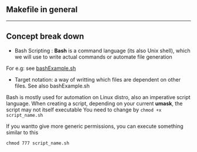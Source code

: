 ## Makefile in general

---
## Concept break down

* Bash Scripting : **Bash** is a command language (its also Unix shell), which we will use to write actual commands or automate file generation

For e.g: see [bashExample.sh](./bashExample.sh)

* Target notation: a way of writting which files are dependent on other files. See also bashExample.sh

Bash is mostly used for automation on Linux distro, also an imperative script language. When creating a script, depending on your current **umask**, the script may not itself executable
You need to change by `chmod +x script_name.sh`

If you wantto give more generic permissions, you can execute something similar to this

`chmod 777 script_name.sh`

